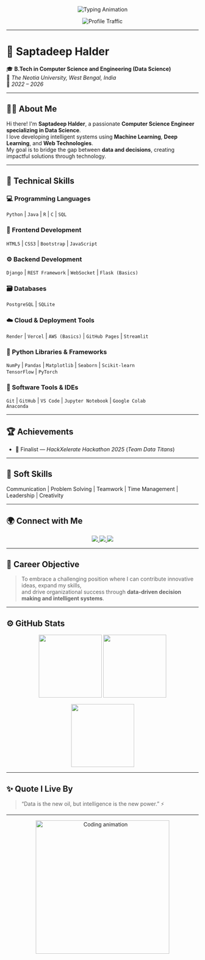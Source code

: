 <!-- PROFILE HEADER -->
<p align="center">
  <img src="https://readme-typing-svg.herokuapp.com?font=Poppins&weight=600&size=28&pause=1000&color=00BFFF&center=true&vCenter=true&width=700&lines=👋Hi+I'm+Saptadeep+Halder;Aspiring+Data+Scientist+💻;Machine+Learning+%7C+Deep+Learning+Enthusiast+🤖;Full+Stack+Developer+🌐;Passionate+about+AI+%26+Innovation+🚀" alt="Typing Animation" />
</p>

<p align="center">
  <img src="https://komarev.com/ghpvc/?username=saptads14&label=Profile+Views&color=ff69b4&style=for-the-badge" alt="Profile Traffic" />
</p>

---

# 🌟 **Saptadeep Halder**
🎓 **B.Tech in Computer Science and Engineering (Data Science)**  
📍 *The Neotia University, West Bengal, India*  
📅 *2022 – 2026*  

---

## 👨‍💻 **About Me**
Hi there! I'm **Saptadeep Halder**, a passionate **Computer Science Engineer specializing in Data Science**.  
I love developing intelligent systems using **Machine Learning**, **Deep Learning**, and **Web Technologies**.  
My goal is to bridge the gap between **data and decisions**, creating impactful solutions through technology.  

---

## 🧠 **Technical Skills**

### 💻 Programming Languages  
`Python` | `Java` | `R` | `C` | `SQL`

### 🎨 Frontend Development  
`HTML5` | `CSS3` | `Bootstrap` | `JavaScript`

### ⚙️ Backend Development  
`Django` | `REST Framework` | `WebSocket` | `Flask (Basics)`

### 🗃️ Databases  
`PostgreSQL` | `SQLite`

### ☁️ Cloud & Deployment Tools  
`Render` | `Vercel` | `AWS (Basics)` | `GitHub Pages` | `Streamlit`

### 🧩 Python Libraries & Frameworks  
`NumPy` | `Pandas` | `Matplotlib` | `Seaborn` | `Scikit-learn`  
`TensorFlow` | `PyTorch`

### 🧰 Software Tools & IDEs  
`Git` | `GitHub` | `VS Code` | `Jupyter Notebook` | `Google Colab`  
`Anaconda`

---

## 🏆 **Achievements**
- 🥈 Finalist — *HackXelerate Hackathon 2025* (*Team Data Titans*)   

---

## 💬 **Soft Skills**
Communication | Problem Solving | Teamwork | Time Management | Leadership | Creativity  

---

## 🌍 **Connect with Me**

<p align="center">
  <a href="mailto:saptadeephalder2004@gmail.com">
    <img src="https://img.shields.io/badge/Gmail-D14836?style=for-the-badge&logo=gmail&logoColor=white" />
  </a>
  <a href="https://www.linkedin.com/in/saptadeep-halder04/">
    <img src="https://img.shields.io/badge/LinkedIn-0077B5?style=for-the-badge&logo=linkedin&logoColor=white" />
  </a>
  <a href="https://github.com/saptads14">
    <img src="https://img.shields.io/badge/GitHub-000000?style=for-the-badge&logo=github&logoColor=white" />
  </a>
</p>

---

## 🧾 **Career Objective**
> To embrace a challenging position where I can contribute innovative ideas, expand my skills,  
> and drive organizational success through **data-driven decision making and intelligent systems**.

---

## ⚙️ **GitHub Stats**

<p align="center">
  <img src="https://github-readme-stats.vercel.app/api?username=saptads14&show_icons=true&theme=tokyonight" height="165" />
  <img src="https://github-readme-streak-stats.herokuapp.com/?user=saptads14&theme=tokyonight" height="165" />
</p>

<p align="center">
  <img src="https://github-readme-stats.vercel.app/api/top-langs/?username=saptads14&layout=compact&theme=tokyonight" height="165" />
</p>

---

## ✨ **Quote I Live By**
> “Data is the new oil, but intelligence is the new power.” ⚡  

---

<p align="center">
  <img src="https://raw.githubusercontent.com/abhisheknaiidu/abhisheknaiidu/master/code.gif" width="350" alt="Coding animation"/>
</p>
